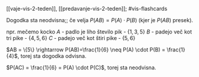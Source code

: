 [[vaje-vis-2-teden]], [[predavanje-vis-2-teden]]; #vis-flashcards 

Dogodka sta neodvisna;; če velja $P(AB) = P(A) \cdot P(B)$ (kjer je $P(AB)$ presek).
<!--SR:!2024-11-03,15,290-->

npr. mečemo kocko
$A$ - padlo je liho število pik - $\{1, 3, 5\}$
$B$ - padejo več kot tri pike - $\{4, 5, 6\}$
$C$ - padejo več kot štiri pike - $\{5, 6\}$

$AB = \{5\} \rightarrow P(AB)=\frac{1}{6} \neq P(A) \cdot P(B) = \frac{1}{4}$, torej sta dogodka odvisna.

$P(AC) = \frac{1}{6} = P(A) \cdot P(C)$, torej sta neodvisna.